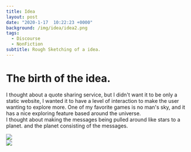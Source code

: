 ```yaml
---
title: Idea
layout: post
date: "2020-1-17  10:22:23 +0000"
background: /img/idea/idea2.png
tags:
  - Discourse
  - NonFiction
subtitle: Rough Sketching of a idea.
---
```


# The birth of the idea.

I thought about a quote sharing service, but I didn't want it to be only a static website, I wanted it to have a level of interaction to make the user wanting to explore more. One of my favorite games is no man's sky, and it has a nice exploring feature based around the universe.<br>
I thought about making the messages being pulled around like stars to a planet. and the planet consisting of the messages.

  <div class="row">
  <div class="col-lg-6 col-md-5 mx-auto text-left">
  <img src="https://dev-intj.github.io/sixteenquotes/img/idea/idea1.png" class="img-fluid">
  </div>
  <div class="col-lg-6 col-md-5 mx-auto text-left">
  <img src="https://dev-intj.github.io/sixteenquotes/img/idea/idea2.png" class="img-fluid">
  </div>
  </div>
<p></p>
<p></p>
